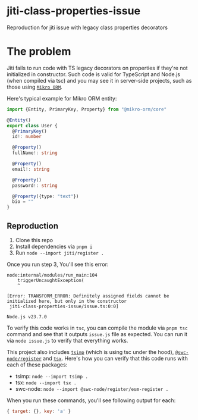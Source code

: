 # jiti-class-properties-issue

Reproduction for jiti issue with legacy class properties decorators

# The problem

Jiti fails to run code with TS legacy decorators on properties if they're not initialized in constructor.
Such code is valid for TypeScript and Node.js (when compiled via tsc) and you may see it in server-side projects, such as those using [`Mikro ORM`](https://mikro-orm.io/).

Here's typical example for Mikro ORM entity:

```ts
import {Entity, PrimaryKey, Property} from "@mikro-orm/core"

@Entity()
export class User {
  @PrimaryKey()
  id!: number

  @Property()
  fullName!: string

  @Property()
  email!: string

  @Property()
  password!: string

  @Property({type: "text"})
  bio = ""
}
```

## Reproduction

1. Clone this repo
2. Install dependencies via `pnpm i`
3. Run `node --import jiti/register .`

Once you run step 3, You'll see this error:

```
node:internal/modules/run_main:104
    triggerUncaughtException(
    ^

[Error: TRANSFORM_ERROR: Definitely assigned fields cannot be initialized here, but only in the constructor
 jiti-class-properties-issue/issue.ts:0:0]

Node.js v23.7.0
```

To verify this code works in `tsc`, you can compile the module via `pnpm tsc`
command and see that it outputs `issue.js` file as expected.
You can run it via `node issue.js` to verify that everything works.

This project also includes [`tsimp`](https://npmjs.com/package/tsimp) (which is using tsc under the hood), [`@swc-node/register`](https://npmjs.com/package/@swc-node/register) and [`tsx`](https://npmjs.com/package/tsx).
Here's how you can verify that this code runs with each of these packages:

* tsimp: `node --import tsimp .`
* tsx: `node --import tsx .`
* swc-node: `node --import @swc-node/register/esm-register .`

When you run these commands, you'll see following output for each:

```js
{ target: {}, key: 'a' }
```
